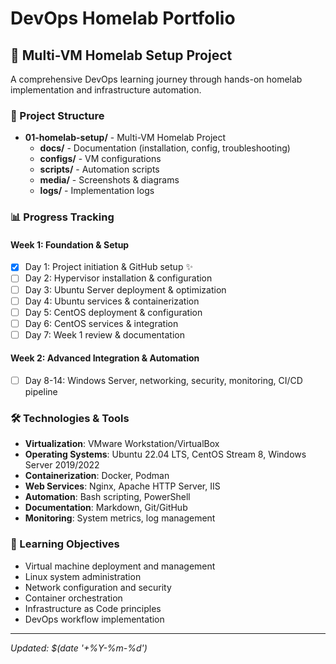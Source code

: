 # DevOps Homelab Portfolio

## 🚀 Multi-VM Homelab Setup Project

A comprehensive DevOps learning journey through hands-on homelab implementation and infrastructure automation.

### 📁 Project Structure
- **01-homelab-setup/** - Multi-VM Homelab Project
  - **docs/** - Documentation (installation, config, troubleshooting)
  - **configs/** - VM configurations  
  - **scripts/** - Automation scripts
  - **media/** - Screenshots & diagrams
  - **logs/** - Implementation logs

### 📊 Progress Tracking

#### Week 1: Foundation & Setup
- [x] Day 1: Project initiation & GitHub setup ✨
- [ ] Day 2: Hypervisor installation & configuration
- [ ] Day 3: Ubuntu Server deployment & optimization
- [ ] Day 4: Ubuntu services & containerization
- [ ] Day 5: CentOS deployment & configuration
- [ ] Day 6: CentOS services & integration
- [ ] Day 7: Week 1 review & documentation

#### Week 2: Advanced Integration & Automation
- [ ] Day 8-14: Windows Server, networking, security, monitoring, CI/CD pipeline

### 🛠 Technologies & Tools
- **Virtualization**: VMware Workstation/VirtualBox
- **Operating Systems**: Ubuntu 22.04 LTS, CentOS Stream 8, Windows Server 2019/2022
- **Containerization**: Docker, Podman
- **Web Services**: Nginx, Apache HTTP Server, IIS
- **Automation**: Bash scripting, PowerShell
- **Documentation**: Markdown, Git/GitHub
- **Monitoring**: System metrics, log management

### 🎯 Learning Objectives
- Virtual machine deployment and management
- Linux system administration
- Network configuration and security
- Container orchestration
- Infrastructure as Code principles
- DevOps workflow implementation

---
*Updated: $(date '+%Y-%m-%d')*
